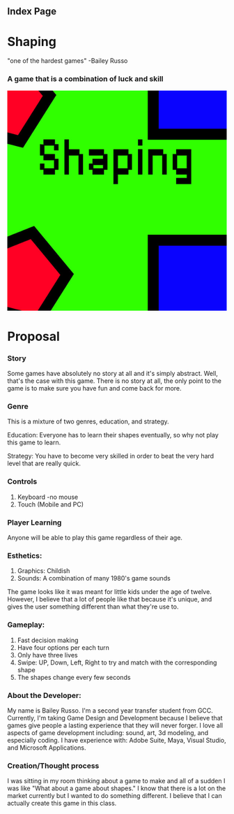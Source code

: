 Index Page
------

# Shaping
"one of the hardest games" -Bailey Russo

### A game that is a combination of luck and skill

![Image of Shaping](https://github.com/baileyrusso/IGME-230-GDD-2018-Spring/blob/baileys/Shaping_Home.jpg)

# Proposal

### Story
Some games have absolutely no story at all and it's simply abstract. Well, that's the case with this game. There is no story at all, the only point to the game is to make sure you have fun and come back for more. 

### Genre 
This is a mixture of two genres, education, and strategy. 

Education: Everyone has to learn their shapes eventually, so why not play this game to learn.

Strategy: You have to become very skilled in order to beat the very hard level that are really quick.

### Controls

1. Keyboard -no mouse
2. Touch (Mobile and PC)

### Player Learning
Anyone will be able to play this game regardless of their age.

### Esthetics:
1. Graphics: Childish
2. Sounds: A combination of many 1980's game sounds

The game looks like it was meant for little kids under the age of twelve. However, I believe that a lot of people like that because it's unique, and gives the user something different than what they're use to.

### Gameplay:

1. Fast decision making
2. Have four options per each turn 
3. Only have three lives
4. Swipe: UP, Down, Left, Right to try and match with the corresponding shape
5. The shapes change every few seconds


### About the Developer:
My name is Bailey Russo. I'm a second year transfer student from GCC. Currently, I'm taking Game Design and Development because I believe that games give people a lasting experience that they will never forger. I love all aspects of game development including: sound, art, 3d modeling, and especially coding. I have experience with: Adobe Suite, Maya, Visual Studio, and Microsoft Applications. 

### Creation/Thought process
I was sitting in my room thinking about a game to make and all of a sudden I was like "What about a game about shapes." I know that there is a lot on the market currently but I wanted to do something different. I believe that I can actually create this game in this class.
